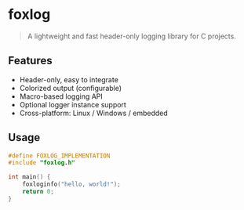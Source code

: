 # foxlog

>  A lightweight and fast header-only logging library for C projects.

## Features

- Header-only, easy to integrate
- Colorized output (configurable)
- Macro-based logging API
- Optional logger instance support
- Cross-platform: Linux / Windows / embedded

## Usage

```c
#define FOXLOG_IMPLEMENTATION
#include "foxlog.h"

int main() {
    foxloginfo("hello, world!");
    return 0;
}
